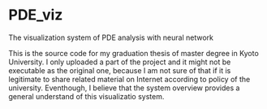 # PDE_viz
The visualization system of PDE analysis with neural network

This is the source code for my graduation thesis of master degree in Kyoto University.
I only uploaded a part of the project and it might not be executable as the original one, because I am not sure of that if it is legitimate to share related material on Internet according to policy of the university.
Eventhough, I believe that the system overview provides a general understand of this visualizatio system.
